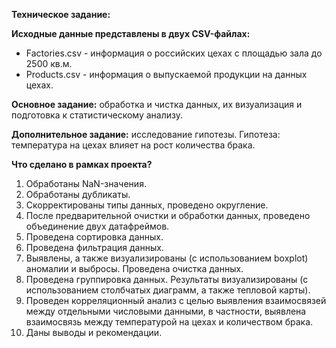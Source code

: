 **Техническое задание:**

**Исходные данные представлены в двух CSV-файлах:**
- Factories.csv - информация о российских цехах с площадью зала до 2500 кв.м.
- Products.csv - информация о выпускаемой продукции на данных цехах. 

**Основное задание:** обработка и чистка данных, их визуализация и подготовка к статистическому анализу.

**Дополнительное задание:** исследование гипотезы. Гипотеза: температура на цехах влияет на рост количества брака.

**Что сделано в рамках проекта?** 
1) Обработаны NaN-значения.
2) Обработаны дубликаты.
3) Скорректированы типы данных, проведено округление.
4) После предварительной очистки и обработки данных, проведено объединение двух датафреймов.
5) Проведена сортировка данных.
6) Проведена фильтрация данных.
7) Выявлены, а также визуализированы (с использованием boxplot) аномалии и выбросы. Проведена очистка данных.
8) Проведена группировка данных. Результаты визуализированы (с использованием столбчатых диаграмм, а также тепловой карты).
9) Проведен корреляционный анализ с целью выявления взаимосвязей между отдельными числовыми данными, в частности, выявлена взаимосвязь между температурой на цехах и количеством брака.
10) Даны выводы и рекомендации.
